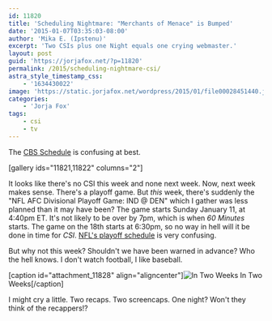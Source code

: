 ```yaml
---
id: 11820
title: 'Scheduling Nightmare: "Merchants of Menace" is Bumped'
date: '2015-01-07T03:35:03-08:00'
author: 'Mika E. (Ipstenu)'
excerpt: 'Two CSIs plus one Night equals one crying webmaster.'
layout: post
guid: 'https://jorjafox.net/?p=11820'
permalink: /2015/scheduling-nightmare-csi/
astra_style_timestamp_css:
    - '1634430022'
image: 'https://static.jorjafox.net/wordpress/2015/01/file00028451440.jpg'
categories:
    - 'Jorja Fox'
tags:
    - csi
    - tv
---
```


The <a href="http://www.cbs.com/schedule/">CBS Schedule</a> is confusing at best.

[gallery ids="11821,11822" columns="2"]

It looks like there's no CSI this week and none next week. Now, next week makes sense. There's a playoff game. But <em>this</em> week, there's suddenly the "NFL AFC Divisional Playoff Game: IND @ DEN" which I gather was less planned than it may have been? The game starts Sunday January 11, at 4:40pm ET. It's not likely to be over by 7pm, which is when <em>60 Minutes</em> starts. The game on the 18th starts at 6:30pm, so no way in hell will it be done in time for <em>CSI</em>. <a href="http://www.fbschedules.com/nfl/nfl-playoffs-schedule.php">NFL's playoff schedule</a> is very confusing.

But why not this week? Shouldn't we have been warned in advance? Who the hell knows. I don't watch football, I like baseball.

[caption id="attachment_11828" align="aligncenter"]<img src="//static.jorjafox.net/wordpress/2015/01/Screen-Shot-2015-01-06-at-3.00.50-PM.png" alt="In Two Weeks" class="size-large wp-image-11828" /> In Two Weeks[/caption]

I might cry a little. Two recaps. Two screencaps. One night? Won't they think of the recappers!?
